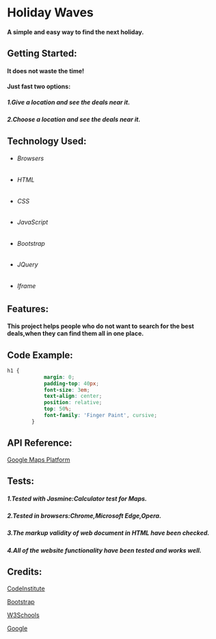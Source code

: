 Holiday Waves
===
#### A simple and easy way to find the next holiday.

Getting Started:
---
#### It does not waste the time!

#### Just fast two options:
##### 1.Give a location and see the deals near it.
##### 2.Choose a location and see the deals near it.

Technology Used:
---
- ###### Browsers
- ###### HTML
- ###### CSS
- ###### JavaScript
- ###### Bootstrap
- ###### JQuery
- ###### Iframe

Features:
---
#### This project helps people who do not want to search for the best deals,when they can find them all  in one place.

Code Example:
---
```css
h1 {
            margin: 0;
            padding-top: 40px;
            font-size: 3em;
            text-align: center;
            position: relative;
            top: 50%;
            font-family: 'Finger Paint', cursive;
        }
```

API Reference:
---
[Google Maps Platform](https://developers.google.com/places/web-service/place-id)

Tests:
---
##### 1.Tested with Jasmine:Calculator test for Maps.
##### 2.Tested in browsers:Chrome,Microsoft Edge,Opera.
##### 3.The markup validity of web document in HTML have been checked.
##### 4.All of the website functionality have been tested and works well.

Credits:
---
[CodeInstitute](https://courses.codeinstitute.net/program/FullstackWebDeveloper)

[Bootstrap](https://getbootstrap.com/)

[W3Schools](https://www.w3schools.com/)

[Google](https://www.google.com/)